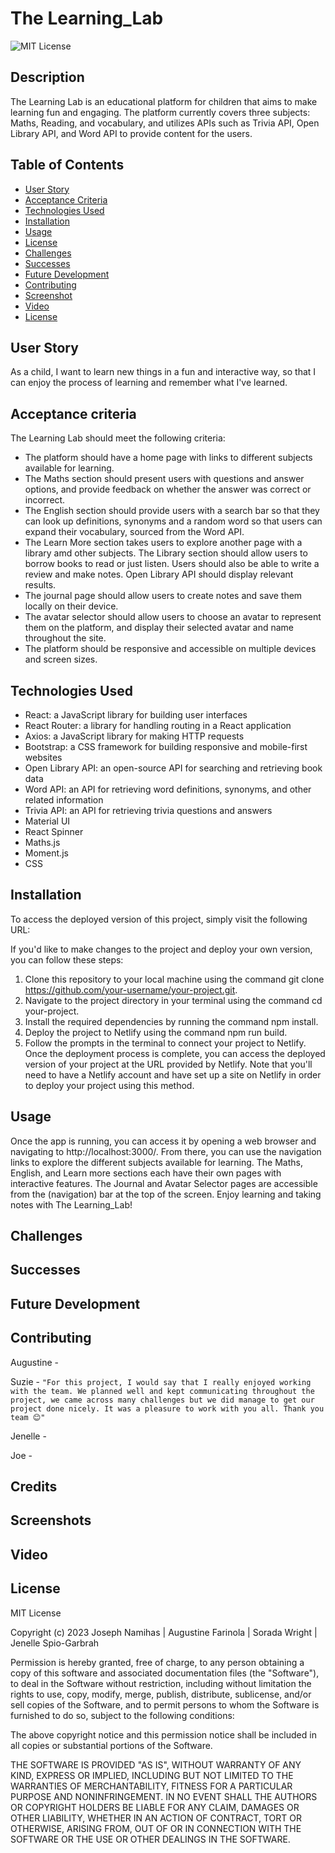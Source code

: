 # The Learning_Lab

![MIT License](https://img.shields.io/badge/license-MIT-yellow)

## Description

The Learning Lab is an educational platform for children that aims to make learning fun and engaging. The platform currently covers three subjects: Maths, Reading, and vocabulary, and utilizes APIs such as Trivia API, Open Library API, and Word API to provide content for the users.


 ## Table of Contents

  - [User Story](#user-story)
  - [Acceptance Criteria](#acceptance-criteria)
  - [Technologies Used](#technologies-used)
  - [Installation](#installation)
  - [Usage](#usage)
  - [License](#license)
  - [Challenges](#challenges)
  - [Successes](#successes)
  - [Future Development](#future-development)
  - [Contributing](#contributing)
  - [Screenshot](#screenshot)
  - [Video](#video)
  - [License](#license)  



## User Story

 As a child, I want to learn new things in a fun and interactive way, so that I can enjoy the process of learning and remember what I've learned.

## Acceptance criteria

The Learning Lab should meet the following criteria:
* The platform should have a home page with links to different subjects available for learning.
* The Maths section should present users with questions and answer options, and provide feedback on whether the answer was correct or incorrect.
* The English section should provide users with a search bar so that they can look up definitions, synonyms and a random word so that users can expand their vocabulary, sourced from the Word API.
* The Learn More section takes users to explore another page with a library amd other subjects. The Library section should allow users to borrow books to read or just listen. Users should also be able to write a review and make notes. Open Library API should display relevant results. 
* The journal page should allow users to create notes and save them locally on their device.
* The avatar selector should allow users to choose an avatar to represent them on the platform, and display their selected avatar and name throughout the site.
* The platform should be responsive and accessible on multiple devices and screen sizes.

## Technologies Used

* React: a JavaScript library for building user interfaces
* React Router: a library for handling routing in a React application
* Axios: a JavaScript library for making HTTP requests
* Bootstrap: a CSS framework for building responsive and mobile-first websites
* Open Library API: an open-source API for searching and retrieving book data
* Word API: an API for retrieving word definitions, synonyms, and other related information
* Trivia API: an API for retrieving trivia questions and answers
* Material UI
* React Spinner
* Maths.js
* Moment.js
* CSS

## Installation

To access the deployed version of this project, simply visit the following URL: 

If you'd like to make changes to the project and deploy your own version, you can follow these steps:

1. Clone this repository to your local machine using the command git clone https://github.com/your-username/your-project.git.
2. Navigate to the project directory in your terminal using the command cd your-project.
3. Install the required dependencies by running the command npm install.
4. Deploy the project to Netlify using the command npm run build.
5. Follow the prompts in the terminal to connect your project to Netlify.
Once the deployment process is complete, you can access the deployed version of your project at the URL provided by Netlify.
Note that you'll need to have a Netlify account and have set up a site on Netlify in order to deploy your project using this method.

## Usage

Once the app is running, you can access it by opening a web browser and navigating to http://localhost:3000/. From there, you can use the navigation links to explore the different subjects available for learning. The Maths, English, and Learn more sections each have their own pages with interactive features. The Journal and Avatar Selector pages are accessible from the (navigation) bar at the top of the screen. Enjoy learning and taking notes with The Learning_Lab!

## Challenges


## Successes


## Future Development



## Contributing

Augustine - ``` ```

Suzie - ``` "For this project, I would say that I really enjoyed working with the team. We planned well and kept communicating throughout the project, we came across many challenges but we did manage to get our project done nicely. It was a pleasure to work with you all. Thank you team 😊" ```

Jenelle - ``` ```

Joe - ``` ```


## Credits



## Screenshots

## Video

## License

MIT License

Copyright (c) 2023 Joseph Namihas | Augustine Farinola | Sorada Wright | Jenelle Spio-Garbrah

Permission is hereby granted, free of charge, to any person obtaining a copy
of this software and associated documentation files (the "Software"), to deal
in the Software without restriction, including without limitation the rights
to use, copy, modify, merge, publish, distribute, sublicense, and/or sell
copies of the Software, and to permit persons to whom the Software is
furnished to do so, subject to the following conditions:

The above copyright notice and this permission notice shall be included in all
copies or substantial portions of the Software.

THE SOFTWARE IS PROVIDED "AS IS", WITHOUT WARRANTY OF ANY KIND, EXPRESS OR
IMPLIED, INCLUDING BUT NOT LIMITED TO THE WARRANTIES OF MERCHANTABILITY,
FITNESS FOR A PARTICULAR PURPOSE AND NONINFRINGEMENT. IN NO EVENT SHALL THE
AUTHORS OR COPYRIGHT HOLDERS BE LIABLE FOR ANY CLAIM, DAMAGES OR OTHER
LIABILITY, WHETHER IN AN ACTION OF CONTRACT, TORT OR OTHERWISE, ARISING FROM,
OUT OF OR IN CONNECTION WITH THE SOFTWARE OR THE USE OR OTHER DEALINGS IN THE
SOFTWARE.
